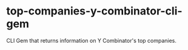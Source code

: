 # top-companies-y-combinator-cli-gem
 CLI Gem that returns information on Y Combinator's top companies.
